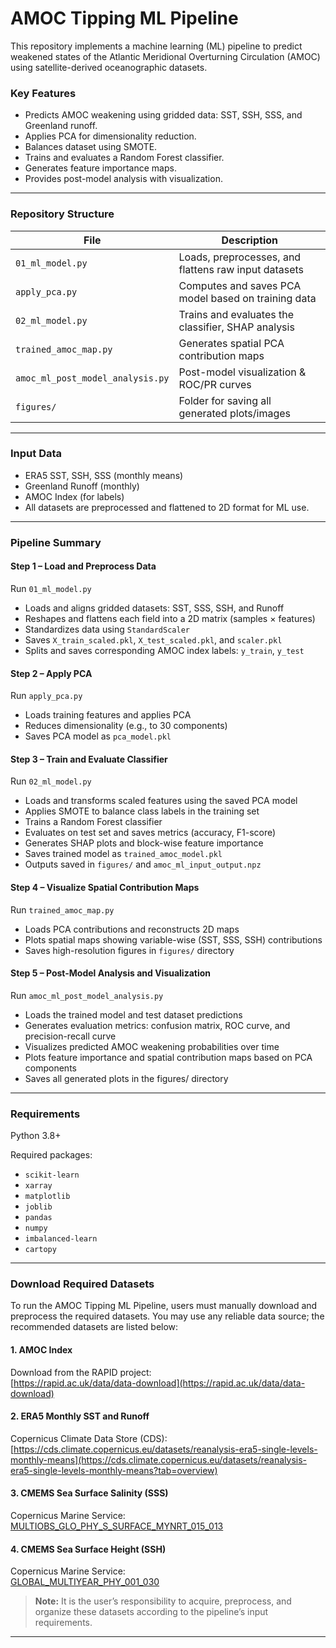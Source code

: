 # AMOC Tipping ML Pipeline

This repository implements a machine learning (ML) pipeline to predict weakened states of the Atlantic Meridional Overturning Circulation (AMOC) using satellite-derived oceanographic datasets.

### Key Features
- Predicts AMOC weakening using gridded data: SST, SSH, SSS, and Greenland runoff.
- Applies PCA for dimensionality reduction.
- Balances dataset using SMOTE.
- Trains and evaluates a Random Forest classifier.
- Generates feature importance maps.
- Provides post-model analysis with visualization.

---

### Repository Structure

| File                          | Description                                           |
|------------------------------|-------------------------------------------------------|
| `01_ml_model.py`             | Loads, preprocesses, and flattens raw input datasets |
| `apply_pca.py`               | Computes and saves PCA model based on training data  |
| `02_ml_model.py`             | Trains and evaluates the classifier, SHAP analysis   |
| `trained_amoc_map.py`        | Generates spatial PCA contribution maps              |
| `amoc_ml_post_model_analysis.py` | Post-model visualization & ROC/PR curves     |
| `figures/`                   | Folder for saving all generated plots/images         |

---

### Input Data
- ERA5 SST, SSH, SSS (monthly means)
- Greenland Runoff (monthly)
- AMOC Index (for labels)
- All datasets are preprocessed and flattened to 2D format for ML use.

---

### Pipeline Summary

#### **Step 1 – Load and Preprocess Data**
Run `01_ml_model.py`
- Loads and aligns gridded datasets: SST, SSS, SSH, and Runoff
- Reshapes and flattens each field into a 2D matrix (samples × features)
- Standardizes data using `StandardScaler`
- Saves `X_train_scaled.pkl`, `X_test_scaled.pkl`, and `scaler.pkl`
- Splits and saves corresponding AMOC index labels: `y_train`, `y_test`

#### **Step 2 – Apply PCA**
Run `apply_pca.py`
- Loads training features and applies PCA
- Reduces dimensionality (e.g., to 30 components)
- Saves PCA model as `pca_model.pkl`

#### **Step 3 – Train and Evaluate Classifier**
Run `02_ml_model.py`
- Loads and transforms scaled features using the saved PCA model
- Applies SMOTE to balance class labels in the training set
- Trains a Random Forest classifier
- Evaluates on test set and saves metrics (accuracy, F1-score)
- Generates SHAP plots and block-wise feature importance
- Saves trained model as `trained_amoc_model.pkl`
- Outputs saved in `figures/` and `amoc_ml_input_output.npz`

#### **Step 4 – Visualize Spatial Contribution Maps**
Run `trained_amoc_map.py`
- Loads PCA contributions and reconstructs 2D maps
- Plots spatial maps showing variable-wise (SST, SSS, SSH) contributions
- Saves high-resolution figures in `figures/` directory

#### **Step 5 – Post-Model Analysis and Visualization**
Run `amoc_ml_post_model_analysis.py`
- Loads the trained model and test dataset predictions
- Generates evaluation metrics: confusion matrix, ROC curve, and precision-recall curve
- Visualizes predicted AMOC weakening probabilities over time
- Plots feature importance and spatial contribution maps based on PCA components
- Saves all generated plots in the figures/ directory

---

### Requirements
Python 3.8+

Required packages:
- `scikit-learn`
- `xarray`
- `matplotlib`
- `joblib`
- `pandas`
- `numpy`
- `imbalanced-learn`
- `cartopy`

---

### Download Required Datasets

To run the AMOC Tipping ML Pipeline, users must manually download and preprocess the required datasets. You may use any reliable data source; the recommended datasets are listed below:

#### 1. AMOC Index
Download from the RAPID project:  
[https://rapid.ac.uk/data/data-download](https://rapid.ac.uk/data/data-download)

#### 2. ERA5 Monthly SST and Runoff
Copernicus Climate Data Store (CDS):  
[https://cds.climate.copernicus.eu/datasets/reanalysis-era5-single-levels-monthly-means](https://cds.climate.copernicus.eu/datasets/reanalysis-era5-single-levels-monthly-means?tab=overview)

#### 3. CMEMS Sea Surface Salinity (SSS)
Copernicus Marine Service:  
[MULTIOBS_GLO_PHY_S_SURFACE_MYNRT_015_013](https://data.marine.copernicus.eu/product/MULTIOBS_GLO_PHY_S_SURFACE_MYNRT_015_013/description)

#### 4. CMEMS Sea Surface Height (SSH)
Copernicus Marine Service:  
[GLOBAL_MULTIYEAR_PHY_001_030](https://data.marine.copernicus.eu/product/GLOBAL_MULTIYEAR_PHY_001_030/description)

> **Note:** It is the user’s responsibility to acquire, preprocess, and organize these datasets according to the pipeline’s input requirements.

---

